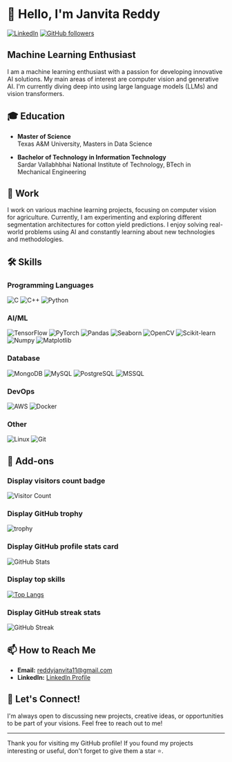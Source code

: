 # 👋 Hello, I'm Janvita Reddy

[![LinkedIn](https://img.shields.io/badge/LinkedIn-Connect-blue)](https://www.linkedin.com/in/janvita/)
[![GitHub followers](https://img.shields.io/github/followers/JanvitaReddy11?label=Follow&style=social)](https://github.com/JanvitaReddy11)

## Machine Learning Enthusiast

I am a machine learning enthusiast with a passion for developing innovative AI solutions. My main areas of interest are computer vision and generative AI. I'm currently diving deep into using large language models (LLMs) and vision transformers.
## 🎓 Education

- **Master of Science**  
  Texas A&M University, Masters in Data Science

- **Bachelor of Technology in Information Technology**  
  Sardar Vallabhbhai National Institute of Technology, BTech in Mechanical Engineering


## 💼 Work
I work on various machine learning projects, focusing on computer vision for agriculture. Currently, I am experimenting and exploring different segmentation architectures for cotton yield predictions. I enjoy solving real-world problems using AI and constantly learning about new technologies and methodologies.

## 🛠️ Skills

### Programming Languages
![C](https://img.shields.io/badge/C-00599C?style=flat&logo=c&logoColor=white)
![C++](https://img.shields.io/badge/C++-00599C?style=flat&logo=c%2B%2B&logoColor=white)
![Python](https://img.shields.io/badge/Python-3776AB?style=flat&logo=python&logoColor=white)

### AI/ML
![TensorFlow](https://img.shields.io/badge/TensorFlow-FF6F00?style=flat&logo=tensorflow&logoColor=white)
![PyTorch](https://img.shields.io/badge/PyTorch-EE4C2C?style=flat&logo=pytorch&logoColor=white)
![Pandas](https://img.shields.io/badge/Pandas-150458?style=flat&logo=pandas&logoColor=white)
![Seaborn](https://img.shields.io/badge/Seaborn-3776AB?style=flat&logo=python&logoColor=white)
![OpenCV](https://img.shields.io/badge/OpenCV-5C3EE8?style=flat&logo=opencv&logoColor=white)
![Scikit-learn](https://img.shields.io/badge/Scikit--learn-F7931E?style=flat&logo=scikit-learn&logoColor=white)
![Numpy](https://img.shields.io/badge/Numpy-013243?style=flat&logo=numpy&logoColor=white)
![Matplotlib](https://img.shields.io/badge/Matplotlib-3A4E78?style=flat&logo=python&logoColor=white)

### Database
![MongoDB](https://img.shields.io/badge/MongoDB-47A248?style=flat&logo=mongodb&logoColor=white)
![MySQL](https://img.shields.io/badge/MySQL-4479A1?style=flat&logo=mysql&logoColor=white)
![PostgreSQL](https://img.shields.io/badge/PostgreSQL-336791?style=flat&logo=postgresql&logoColor=white)
![MSSQL](https://img.shields.io/badge/MSSQL-CC2927?style=flat&logo=microsoft-sql-server&logoColor=white)

### DevOps
![AWS](https://img.shields.io/badge/AWS-232F3E?style=flat&logo=amazon-aws&logoColor=white)
![Docker](https://img.shields.io/badge/Docker-2496ED?style=flat&logo=docker&logoColor=white)

### Other
![Linux](https://img.shields.io/badge/Linux-FCC624?style=flat&logo=linux&logoColor=black)
![Git](https://img.shields.io/badge/Git-F05032?style=flat&logo=git&logoColor=white)


## 🌟 Add-ons

### Display visitors count badge
![Visitor Count](https://visitor-badge.laobi.icu/badge?page_id=JanvitaReddy11.JanvitaReddy11)

### Display GitHub trophy
![trophy](https://github-profile-trophy.vercel.app/?username=JanvitaReddy11&theme=onedark)

### Display GitHub profile stats card
![GitHub Stats](https://github-readme-stats.vercel.app/api?username=JanvitaReddy11&show_icons=true&theme=radical)

### Display top skills
[![Top Langs](https://github-readme-stats.vercel.app/api/top-langs/?username=JanvitaReddy11&layout=compact&theme=radical)](https://github.com/anuraghazra/github-readme-stats)

### Display GitHub streak stats
![GitHub Streak](https://github-readme-streak-stats.herokuapp.com/?user=JanvitaReddy11&theme=radical)

## 📫 How to Reach Me
- **Email:** [reddyjanvita11@gmail.com](mailto:reddyjanvita11@gmail.com)
- **LinkedIn:** [LinkedIn Profile](https://www.linkedin.com/in/janvita/)

## 💬 Let's Connect!
I'm always open to discussing new projects, creative ideas, or opportunities to be part of your visions. Feel free to reach out to me!

---

Thank you for visiting my GitHub profile! If you found my projects interesting or useful, don't forget to give them a star ⭐.
